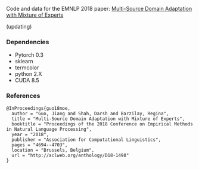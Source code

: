 Code and data for the EMNLP 2018 paper: [Multi-Source Domain Adaptation with Mixture of Experts](https://arxiv.org/abs/1809.02256)

(updating)

### Dependencies
* Pytorch 0.3
* sklearn
* termcolor
* python 2.X
* CUDA 8.5

### References

```
@InProceedings{guo18moe,
  author = "Guo, Jiang and Shah, Darsh and Barzilay, Regina",
  title = "Multi-Source Domain Adaptation with Mixture of Experts",
  booktitle = "Proceedings of the 2018 Conference on Empirical Methods in Natural Language Processing",
  year = "2018",
  publisher = "Association for Computational Linguistics",
  pages = "4694--4703",
  location = "Brussels, Belgium",
  url = "http://aclweb.org/anthology/D18-1498"
}
```
